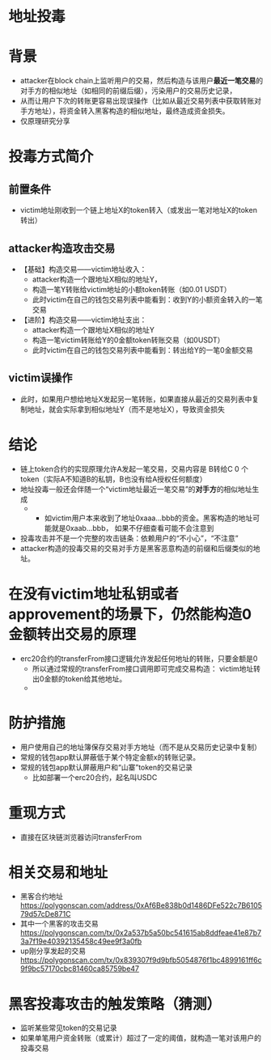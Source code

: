# 地址投毒

# 背景
- attacker在block chain上监听用户的交易，然后构造与该用户**最近一笔交易**的对手方的相似地址（如相同的前缀后缀），污染用户的交易历史记录，
- 从而让用户下次的转账更容易出现误操作（比如从最近交易列表中获取转账对手方地址），将资金转入黑客构造的相似地址，最终造成资金损失。
- 仅原理研究分享

# 投毒方式简介

## 前置条件
- victim地址刚收到一个链上地址X的token转入（或发出一笔对地址X的token转出）

## attacker构造攻击交易
- 【基础】构造交易——victim地址收入：
  - attacker构造一个跟地址X相似的地址Y，
  - 构造一笔Y转账给victim地址的小额token转账（如0.01 USDT）
  - 此时victim在自己的钱包交易列表中能看到：收到Y的小额资金转入的一笔交易
- 【进阶】构造交易——victim地址支出：
  - attacker构造一个跟地址X相似的地址Y
  - 构造一笔victim转账给Y的0金额token转账交易（如0USDT）
  - 此时victim在自己的钱包交易列表中能看到：转出给Y的一笔0金额交易
## victim误操作
- 此时，如果用户想给地址X发起另一笔转账，如果直接从最近的交易列表中复制地址，就会实际拿到相似地址Y（而不是地址X），导致资金损失

# 结论
- 链上token合约的实现原理允许A发起一笔交易，交易内容是 B转给C 0 个 token（实际A不知道B的私钥，B也没有给A授权任何额度）
- 地址投毒一般还会伴随一个“victim地址最近一笔交易”的**对手方**的相似地址生成
  - - 如victim用户本来收到了地址0xaaa...bbb的资金。黑客构造的地址可能就是0xaab...bbb， 如果不仔细查看可能不会注意到
- 投毒攻击并不是一个完整的攻击链条：依赖用户的“不小心”，“不注意”
- attacker构造的投毒交易的交易对手方是黑客恶意构造的前缀和后缀类似的地址。

# 在没有victim地址私钥或者approvement的场景下，仍然能构造0金额转出交易的原理
- erc20合约的transferFrom接口逻辑允许发起任何地址的转账，只要金额是0
  - 所以通过常规的transferFrom接口调用即可完成交易构造： victim地址转出0金额的token给其他地址。
  - 

# 防护措施
- 用户使用自己的地址簿保存交易对手方地址（而不是从交易历史记录中复制）
- 常规的钱包app默认屏蔽低于某个特定金额x的转账记录。
- 常规的钱包app默认屏蔽用户和“山寨”token的交易记录
  - 比如部署一个erc20合约，起名叫USDC

# 重现方式
- 直接在区块链浏览器访问transferFrom

# 相关交易和地址
- 黑客合约地址  https://polygonscan.com/address/0xAf6Be838b0d1486DFe522c7B610579d57cDe871C
- 其中一个黑客的攻击交易 https://polygonscan.com/tx/0x2a537b5a50bc541615ab8ddfeae41e87b73a7f19e40392135458c49ee9f3a0fb
- up刚分享发起的交易 https://polygonscan.com/tx/0x839307f9d9bfb5054876f1bc4899161ff6c9f9bc57170cbc81460ca85759be47

# 黑客投毒攻击的触发策略（猜测）
- 监听某些常见token的交易记录
- 如果单笔用户资金转账（或累计）超过了一定的阈值，就构造一笔对该用户的投毒交易